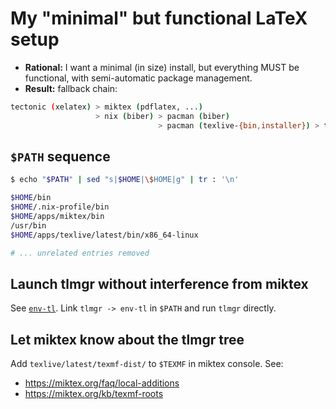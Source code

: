 # My "minimal" but functional LaTeX setup

- **Rational:** I want a minimal (in size) install, but everything MUST be functional, with semi-automatic package management.
- **Result:** fallback chain:
```bash
tectonic (xelatex) > miktex (pdflatex, ...)
                   > nix (biber) > pacman (biber)
                                 > pacman (texlive-{bin,installer}) > tlmgr (--usermode, infra-only)
```

## `$PATH` sequence

```bash
$ echo "$PATH" | sed "s|$HOME|\$HOME|g" | tr : '\n'

$HOME/bin
$HOME/.nix-profile/bin
$HOME/apps/miktex/bin
/usr/bin
$HOME/apps/texlive/latest/bin/x86_64-linux

# ... unrelated entries removed
```


## Launch tlmgr without interference from miktex

See [`env-tl`](./env-tl). Link `tlmgr -> env-tl` in `$PATH` and run `tlmgr` directly.


## Let miktex know about the tlmgr tree

Add `texlive/latest/texmf-dist/` to `$TEXMF` in miktex console. See:
- https://miktex.org/faq/local-additions
- https://miktex.org/kb/texmf-roots
